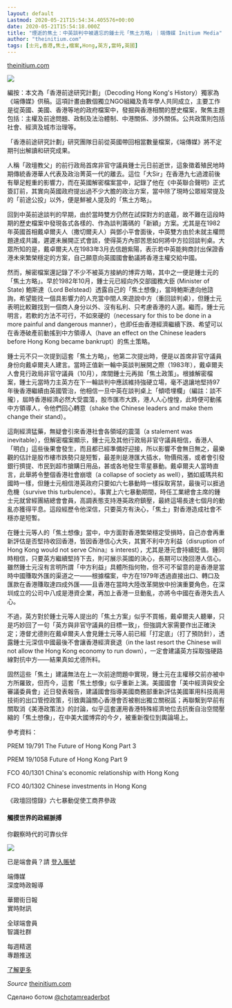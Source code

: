 ```yaml
---
layout: default
Lastmod: 2020-05-21T15:54:34.405576+00:00
date: 2020-05-21T15:54:18.000Z
title: "煙逝的焦土：中英談判中被遺忘的鍾士元「焦土方略」｜端傳媒 Initium Media"
author: "theinitium.com"
tags: [士元,香港,焦土,檔案,Hong,英方,當時,英國]
---
```


[theinitium.com](https://theinitium.com/article/20181120-hongkong-future-study-sir-sze-yuen-chung-scorched-earth/)  

![](https://images.weserv.nl/?url=/file/2ad42aa067dfa315ce44e.jpg)

編按：本文為「香港前途研究計劃」（Decoding Hong Kong's History）獨家為《端傳媒》供稿。這項計畫由數個獨立NGO組織及青年學人共同成立，主要工作是從英國、美國、香港等地的政府檔案中，發掘與香港相關的歷史檔案，聚焦主題包括：主權及前途問題、政制及法治體制、中港關係、涉外關係。公共政策則包括社會、經濟及城市治理等。

「香港前途研究計劃」研究團隊日前從英國帶回相當數量檔案，《端傳媒》將不定期刊出解讀和研究成果。

人稱「政壇教父」的前行政局首席非官守議員鍾士元日前逝世，這象徵着殖民地時期傳統香港華人代表及政治菁英一代的離去。這位「大Sir」在香港九七過渡前後有舉足輕重的影響力，而在英國解密檔案當中，記錄了他在《中英聯合聲明》正式簽訂前，其實向英國政府提出過不少大膽的政治方案，當中除了現時公眾經常提及的「前途公投」以外，便是鮮被人提及的「焦土方略」。

回到中英前途談判的早期，由於當時雙方仍然在試探對方的底蘊，故不難在這段時期的歷史檔案中發現各式各樣的、作為談判籌碼的「新穎」方案。尤其是在1982年英國首相戴卓爾夫人（撒切爾夫人）與鄧小平會面後，中英雙方由於未就主權問題達成共識，遲遲未展開正式會談，使得英方內部苦思如何將中方拉回談判桌。大眾所知的是，戴卓爾夫人在1983年3月去信趙紫陽，表示若中英能夠商討出保證香港未來繁榮穩定的方案，自己願意向英國國會動議將香港主權交給中國。

然而，解密檔案還記錄了不少不被英方接納的博弈方略，其中之一便是鍾士元的「焦土方略」。早於1982年10月，鍾士元已經向外交部國務大臣 (Minister of State) 鮑斯達（Lord Belstead）透露自己的「焦土想像」，當時鮑斯達向他諮詢，希望能找一個具影響力的人充當中間人來遊說中方（重回談判桌），但鍾士元表明比較難找到一個商人身分以外、沒有私利、只考慮香港的人選。繼而，鍾士元明言，若軟的方法不可行，不如來硬的（necessary for this to be done in a more painful and dangerous manner），也即任由香港經濟繼續下跌、希望可以在香港破產前動搖到中方領導人（have an effect on the Chinese leaders before Hong Kong became bankrupt）的焦土策略。

鍾士元不只一次提到這套「焦土方略」，他第二次提出時，便是以首席非官守議員身份向戴卓爾夫人建言。當時正值新一輪中英談判展開之際（1983年），戴卓爾夫人會見行政局非官守議員（10月），席間鍾士元再拋「焦土政策」。根據解密檔案，鍾士元當時力主英方在下一輪談判中應該維持強硬立場，毫不退讓地堅持97年後香港繼續由英國管治，他相信一旦中英在談判桌上「傾唔埋欄」（編註：談不攏），屆時香港經濟必然大受震蕩，股市匯市大跌，港人人心惶惶，此時便可動搖中方領導人，令他們回心轉意（shake the Chinese leaders and make them change their stand）。

這劑經濟猛藥，無疑會引來香港社會各領域的震蕩（a stalement was inevitable），但解密檔案顯示，鍾士元及其他行政局非官守議員相信，香港人「明白」這些後果會發生，而且都已經準備好迎接，所以影響不會無日無之，最樂觀的估計是股市樓市跌勢只是短暫，最差則是港匯大插水，物價飛漲，或者會引發銀行擠提、市民到超市搶購日用品，甚或各地發生零星暴動。戴卓爾夫人當時直言，此舉將令整個香港社會崩壞（a collapse of society as well），猶如威瑪共和國時一樣，但鍾士元相信港英政府只要如六七暴動時一樣採取宵禁，最後可以捱過危機（survive this turbulence）。事實上六七暴動期間，時任工業總會主席的鍾士元就曾經團結總會會員，高調表態支持港英政府鎮壓，最終這場長達七個月的動亂亦獲得平息。這段經歷令他深信，只要英方有決心，「焦土」對香港造成社會不穩亦是短暫。

在鍾士元等人的「焦土想像」當中，中方面對香港繁榮穩定受損時，自己亦會再重新評估是否堅持收回香港，皆因香港信心大失，其實不利中方利益（disruption of Hong Kong would not serve China』s interest），尤其是港元會持續貶值。鍾同時相信，只要英方繼續堅持下去，則可展示英國的決心，長期可以挽回港人信心。雖然鍾士元沒有言明所謂「中方利益」具體所指何物，但不可不留意的是香港是當時中國賺取外匯的渠道之一——根據檔案，中方在1979年透過直接出口、轉口及匯款在香港賺取達四成外匯——且香港在當時大陸改革開放中扮演重要角色，在深圳成立的公司中八成是港資企業，再加上香港一旦動亂，亦將令中國在香港失去人心。

不過，英方對於鍾士元等人提出的「焦土方案」似乎不買帳，戴卓爾夫人聽畢，只是巧妙回了一句「英方與非官守議員的目標一致」，但強調大家需要作出正確決定；港督尤德則在戴卓爾夫人會見鍾士元等人前已經「打定底」（打了預防針），透露鍾士元深信中國最後不會讓香港經濟衰退（in the last resort the Chinese will not allow the Hong Kong economy to run down），一定會建議英方採取強硬路線對抗中方——結果真如尤德所料。

固然這些「焦土」建議無法在上一次前途問題中實現，鍾士元在主權移交前亦被中方所羅致，但而今，這套「焦土想像」似乎重新上演。美國國會「美中經濟與安全審議委員會」近日發表報告，建議國會指導美國商務部重新評估美國軍用科技兩用技術的出口管控政策，引致輿論關心香港會否被剔出獨立關税區；再聯繫到早前有關取消《美港政策法》的討論，似乎這套運用香港特殊經濟地位去抗衡自治空間壓縮的「焦土想像」，在中美大國博弈的今夕，被重新復位到輿論場上。

參考資料：

PREM 19/791 The Future of Hong Kong Part 3

PREM 19/1058 Future of Hong Kong Part 9

FCO 40/1301 China's economic relationship with Hong Kong

FCO 40/1302 Chinese investments in Hong Kong

《政壇回憶錄》六七暴動促使工商界參政

#### 觸摸世界的政經脈搏  
你觀察時代的可靠伙伴

![](https://images.weserv.nl/?url=https%3A//d32kak7w9u5ewj.cloudfront.net/static/img/paywall-wsj-bg.jpg)

已是端會員？請 [登入賬號](https://theinitium.com/auth/login/?next=/article/20181120-hongkong-future-study-sir-sze-yuen-chung-scorched-earth/)

端傳媒  
深度時政報導

華爾街日報  
實時財訊

全球端會員  
智識社群

每週精選  
專題推送

[了解更多](https://membership.theinitium.com/)

‏_Source_ [theinitium.com](https://theinitium.com/article/20181120-hongkong-future-study-sir-sze-yuen-chung-scorched-earth/)

Сделано ботом [@chotamreaderbot](https://telegram.me/chotamreaderbot?start=from_telegraph)


